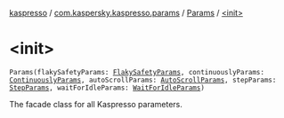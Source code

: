 [kaspresso](../../index.md) / [com.kaspersky.kaspresso.params](../index.md) / [Params](index.md) / [&lt;init&gt;](./-init-.md)

# &lt;init&gt;

`Params(flakySafetyParams: `[`FlakySafetyParams`](../-flaky-safety-params/index.md)`, continuouslyParams: `[`ContinuouslyParams`](../-continuously-params/index.md)`, autoScrollParams: `[`AutoScrollParams`](../-auto-scroll-params/index.md)`, stepParams: `[`StepParams`](../-step-params/index.md)`, waitForIdleParams: `[`WaitForIdleParams`](../-wait-for-idle-params/index.md)`)`

The facade class for all Kaspresso parameters.

